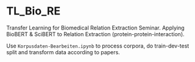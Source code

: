 # TL_Bio_RE
Transfer Learning for Biomedical Relation Extraction Seminar. Applying BioBERT &amp; SciBERT to Relation Extraction (protein-protein-interaction).

Use `Korpusdaten-Bearbeiten.ipynb` to process corpora, do train-dev-test split and transform data according to papers.